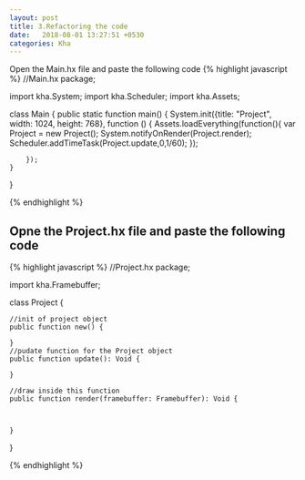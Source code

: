 ```yaml
---
layout: post
title: 3.Refactoring the code
date:   2018-08-01 13:27:51 +0530
categories: Kha
---
```

Open the Main.hx file and paste  the following code
{% highlight javascript %}
//Main.hx
package;

import kha.System;
import kha.Scheduler;
import kha.Assets;



class Main {
	public static function main() {
		System.init({title: "Project", width: 1024, height: 768}, function () {
			Assets.loadEverything(function(){
				var Project = new Project();
				System.notifyOnRender(Project.render);
				Scheduler.addTimeTask(Project.update,0,1/60);
			});
			
		});
	}
}





{% endhighlight %}

<h2>Opne the Project.hx file and paste the following code</h2>

{% highlight javascript %}
//Project.hx
package;

import kha.Framebuffer;



class Project {
		
	//init of project object
	public function new() {	
		
	}
	//pudate function for the Project object
	public function update(): Void {
	
	}

	//draw inside this function
	public function render(framebuffer: Framebuffer): Void {
		
	
		
	}
}


{% endhighlight %}


